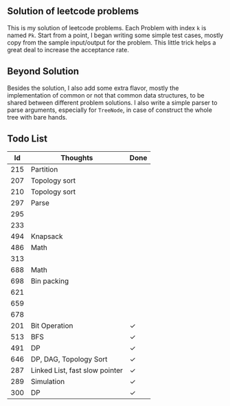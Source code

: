 ## Solution of leetcode problems
This is my solution of leetcode problems. Each Problem with index `k` is named `Pk`. Start from a point, I began writing some simple test cases, mostly copy from the sample input/output for the problem. This little trick helps a great deal to increase the acceptance rate. 
## Beyond Solution
Besides the solution, I also add some extra flavor, mostly the implementation of common or not that common data structures, to be shared between different problem solutions. I also write a simple parser to parse arguments, especially for `TreeNode`, in case of construct the whole tree with bare hands.
## Todo List
Id  | Thoughts | Done
--- | ------- | --
215 | Partition
207 | Topology sort
210 | Topology sort
297 | Parse
295 | 
233 |
494 | Knapsack
486 | Math
313 | 
688 | Math
698 | Bin packing
621 | 
659 |
678 |
201 | Bit Operation | &#x2713;
513 | BFS | &#x2713;
491 | DP | &#x2713;
646 | DP, DAG, Topology Sort | &#x2713;
287 | Linked List, fast slow pointer | &#x2713;
289 | Simulation | &#x2713;
300 | DP | &#x2713;